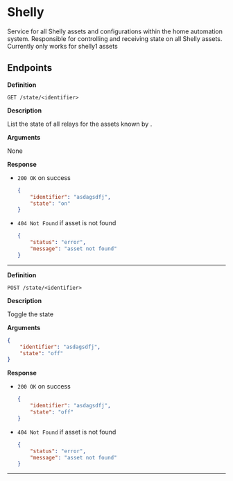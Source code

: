 # Shelly

Service for all Shelly assets and configurations within the home automation system. Responsible for controlling and receiving state on all Shelly assets.
Currently only works for shelly1 assets

## Endpoints

**Definition**

`GET /state/<identifier>`

**Description**

List the state of all relays for the assets known by <identifier>.

**Arguments**

None

**Response**

- `200 OK` on success

    ```json
    {
        "identifier": "asdagsdfj",
        "state": "on"
    }
    ```

- `404 Not Found` if asset is not found

    ```json
    {
        "status": "error",
        "message": "asset not found"
    }
    ```

---

**Definition**

`POST /state/<identifier>`

**Description**

Toggle the state

**Arguments**

```json
{
    "identifier": "asdagsdfj",
    "state": "off"
}
```


**Response**

- `200 OK` on success

    ```json
    {
        "identifier": "asdagsdfj",
        "state": "off"
    }
    ```

- `404 Not Found` if asset is not found

    ```json
    {
        "status": "error",
        "message": "asset not found"
    }
    ```

---
